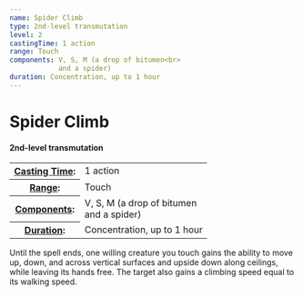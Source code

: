 ```yaml
---
name: Spider Climb
type: 2nd-level transmutation
level: 2
castingTime: 1 action
range: Touch
components: V, S, M (a drop of bitumen<br>
			and a spider)
duration: Concentration, up to 1 hour
---
```


Spider Climb
============

#### 2nd-level transmutation

<table cellspacing="0" class="statBlock"><tbody><tr><th><a href="/srd/spellcasting/castingASpell.htm#castingtime">Casting Time</a>:</th><td>1 action</td></tr><tr><th><a href="/srd/spellcasting/castingASpell.htm#range">Range</a>:</th><td>Touch</td></tr><tr><th><a href="/srd/spellcasting/castingASpell.htm#components">Components</a>:</th><td>V, S, M (a drop of bitumen<br>and a spider)</td></tr><tr><th><a href="/srd/magicOverview/spellDescriptions.htm#effect">Duration</a>:</th><td>Concentration, up to 1 hour</td></tr></tbody></table>

Until the spell ends, one willing creature you touch gains the ability to move up, down, and across vertical surfaces and upside down along ceilings, while leaving its hands free. The target also gains a climbing speed equal to its walking speed.